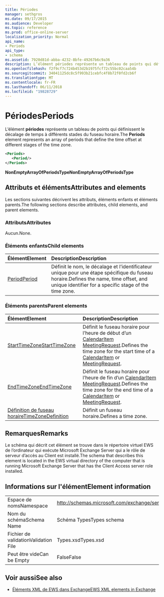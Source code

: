 ```yaml
---
title: Périodes
manager: sethgros
ms.date: 09/17/2015
ms.audience: Developer
ms.topic: reference
ms.prod: office-online-server
localization_priority: Normal
api_name:
- Periods
api_type:
- schema
ms.assetid: 7920d81d-abba-4232-8bfe-49267b6c9a36
description: L’élément périodes représente un tableau de points qui définissent le décalage de temps à différents stades du fuseau horaire.
ms.openlocfilehash: f2f9cf7c724b453d2b1975fcf72c55bc02caa54b
ms.sourcegitcommit: 34041125dc8c5f993b21cebfc4f8b72f0fd2cb6f
ms.translationtype: MT
ms.contentlocale: fr-FR
ms.lasthandoff: 06/11/2018
ms.locfileid: "19828729"
---
```

# <a name="periods"></a><span data-ttu-id="71ad3-103">Périodes</span><span class="sxs-lookup"><span data-stu-id="71ad3-103">Periods</span></span>

<span data-ttu-id="71ad3-104">L’élément **périodes** représente un tableau de points qui définissent le décalage de temps à différents stades du fuseau horaire.</span><span class="sxs-lookup"><span data-stu-id="71ad3-104">The **Periods** element represents an array of periods that define the time offset at different stages of the time zone.</span></span> 
  
```xml
<Periods>
   <Period/>
</Periods>
```

 <span data-ttu-id="71ad3-105">**NonEmptyArrayOfPeriodsType**</span><span class="sxs-lookup"><span data-stu-id="71ad3-105">**NonEmptyArrayOfPeriodsType**</span></span>
## <a name="attributes-and-elements"></a><span data-ttu-id="71ad3-106">Attributs et éléments</span><span class="sxs-lookup"><span data-stu-id="71ad3-106">Attributes and elements</span></span>

<span data-ttu-id="71ad3-107">Les sections suivantes décrivent les attributs, éléments enfants et éléments parents.</span><span class="sxs-lookup"><span data-stu-id="71ad3-107">The following sections describe attributes, child elements, and parent elements.</span></span>
  
### <a name="attributes"></a><span data-ttu-id="71ad3-108">Attributs</span><span class="sxs-lookup"><span data-stu-id="71ad3-108">Attributes</span></span>

<span data-ttu-id="71ad3-109">Aucun.</span><span class="sxs-lookup"><span data-stu-id="71ad3-109">None.</span></span>
  
### <a name="child-elements"></a><span data-ttu-id="71ad3-110">Éléments enfants</span><span class="sxs-lookup"><span data-stu-id="71ad3-110">Child elements</span></span>

|<span data-ttu-id="71ad3-111">**Élément**</span><span class="sxs-lookup"><span data-stu-id="71ad3-111">**Element**</span></span>|<span data-ttu-id="71ad3-112">**Description**</span><span class="sxs-lookup"><span data-stu-id="71ad3-112">**Description**</span></span>|
|:-----|:-----|
|[<span data-ttu-id="71ad3-113">Period</span><span class="sxs-lookup"><span data-stu-id="71ad3-113">Period</span></span>](period.md) <br/> |<span data-ttu-id="71ad3-114">Définit le nom, le décalage et l’identificateur unique pour une étape spécifique du fuseau horaire.</span><span class="sxs-lookup"><span data-stu-id="71ad3-114">Defines the name, time offset, and unique identifier for a specific stage of the time zone.</span></span>  <br/> |
   
### <a name="parent-elements"></a><span data-ttu-id="71ad3-115">Éléments parents</span><span class="sxs-lookup"><span data-stu-id="71ad3-115">Parent elements</span></span>

|<span data-ttu-id="71ad3-116">**Élément**</span><span class="sxs-lookup"><span data-stu-id="71ad3-116">**Element**</span></span>|<span data-ttu-id="71ad3-117">**Description**</span><span class="sxs-lookup"><span data-stu-id="71ad3-117">**Description**</span></span>|
|:-----|:-----|
|[<span data-ttu-id="71ad3-118">StartTimeZone</span><span class="sxs-lookup"><span data-stu-id="71ad3-118">StartTimeZone</span></span>](starttimezone.md) <br/> |<span data-ttu-id="71ad3-119">Définit le fuseau horaire pour l’heure de début d’un [CalendarItem](calendaritem.md) [MeetingRequest](meetingrequest.md).</span><span class="sxs-lookup"><span data-stu-id="71ad3-119">Defines the time zone for the start time of a [CalendarItem](calendaritem.md) or [MeetingRequest](meetingrequest.md).</span></span>  <br/> |
|[<span data-ttu-id="71ad3-120">EndTimeZone</span><span class="sxs-lookup"><span data-stu-id="71ad3-120">EndTimeZone</span></span>](endtimezone.md) <br/> |<span data-ttu-id="71ad3-121">Définit le fuseau horaire pour l’heure de fin d’un [CalendarItem](calendaritem.md) [MeetingRequest](meetingrequest.md).</span><span class="sxs-lookup"><span data-stu-id="71ad3-121">Defines the time zone for the end time of a [CalendarItem](calendaritem.md) or [MeetingRequest](meetingrequest.md).</span></span>  <br/> |
|[<span data-ttu-id="71ad3-122">Définition de fuseau horaire</span><span class="sxs-lookup"><span data-stu-id="71ad3-122">TimeZoneDefinition</span></span>](timezonedefinition.md) <br/> |<span data-ttu-id="71ad3-123">Définit un fuseau horaire.</span><span class="sxs-lookup"><span data-stu-id="71ad3-123">Defines a time zone.</span></span>  <br/> |
   
## <a name="remarks"></a><span data-ttu-id="71ad3-124">Remarques</span><span class="sxs-lookup"><span data-stu-id="71ad3-124">Remarks</span></span>

<span data-ttu-id="71ad3-125">Le schéma qui décrit cet élément se trouve dans le répertoire virtuel EWS de l’ordinateur qui exécute Microsoft Exchange Server qui a le rôle de serveur d’accès au Client est installé.</span><span class="sxs-lookup"><span data-stu-id="71ad3-125">The schema that describes this element is located in the EWS virtual directory of the computer that is running Microsoft Exchange Server that has the Client Access server role installed.</span></span>
  
## <a name="element-information"></a><span data-ttu-id="71ad3-126">Informations sur l'élément</span><span class="sxs-lookup"><span data-stu-id="71ad3-126">Element information</span></span>

|||
|:-----|:-----|
|<span data-ttu-id="71ad3-127">Espace de noms</span><span class="sxs-lookup"><span data-stu-id="71ad3-127">Namespace</span></span>  <br/> |http://schemas.microsoft.com/exchange/services/2006/types  <br/> |
|<span data-ttu-id="71ad3-128">Nom du schéma</span><span class="sxs-lookup"><span data-stu-id="71ad3-128">Schema Name</span></span>  <br/> |<span data-ttu-id="71ad3-129">Schéma Types</span><span class="sxs-lookup"><span data-stu-id="71ad3-129">Types schema</span></span>  <br/> |
|<span data-ttu-id="71ad3-130">Fichier de validation</span><span class="sxs-lookup"><span data-stu-id="71ad3-130">Validation File</span></span>  <br/> |<span data-ttu-id="71ad3-131">Types.xsd</span><span class="sxs-lookup"><span data-stu-id="71ad3-131">Types.xsd</span></span>  <br/> |
|<span data-ttu-id="71ad3-132">Peut être vide</span><span class="sxs-lookup"><span data-stu-id="71ad3-132">Can be Empty</span></span>  <br/> |<span data-ttu-id="71ad3-133">False</span><span class="sxs-lookup"><span data-stu-id="71ad3-133">False</span></span>  <br/> |
   
## <a name="see-also"></a><span data-ttu-id="71ad3-134">Voir aussi</span><span class="sxs-lookup"><span data-stu-id="71ad3-134">See also</span></span>



- [<span data-ttu-id="71ad3-135">Éléments XML de EWS dans Exchange</span><span class="sxs-lookup"><span data-stu-id="71ad3-135">EWS XML elements in Exchange</span></span>](ews-xml-elements-in-exchange.md)

